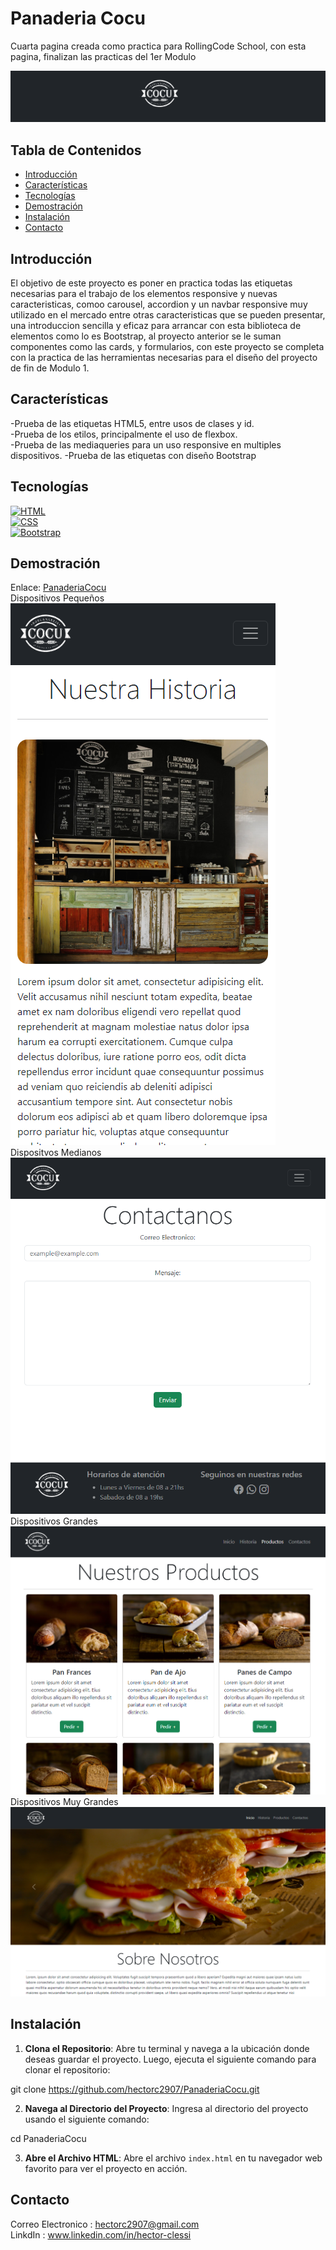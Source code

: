 # Panaderia Cocu

Cuarta pagina creada como practica para RollingCode School, con esta pagina, finalizan las practicas del 1er Modulo

![](https://github.com/hectorc2907/PanaderiaCocu/blob/dev/img/capturas/Logo.PNG)

## Tabla de Contenidos

- [Introducción](#introducción)
- [Características](#características)
- [Tecnologías](#tecnologías)
- [Demostración](#demostración)
- [Instalación](#instalación)
- [Contacto](#contacto)

## Introducción

El objetivo de este proyecto es poner en practica todas las etiquetas necesarias para el trabajo de los elementos responsive y nuevas caracteristicas, comoo carousel, accordion y un navbar responsive muy utilizado en el mercado entre otras caracteristicas que se pueden presentar, una introduccion sencilla y eficaz para arrancar con esta biblioteca de elementos como lo es Bootstrap, al proyecto anterior se le suman componentes como las cards, y formularios, con este proyecto se completa con la practica de las herramientas necesarias para el diseño del proyecto de fin de Modulo 1.

## Características

-Prueba de las etiquetas HTML5, entre usos de clases y id.  
-Prueba de los etilos, principalmente el uso de flexbox.  
-Prueba de las mediaqueries para un uso responsive en multiples dispositivos. 
-Prueba de las etiquetas con diseño Bootstrap 

## Tecnologías

[![HTML](https://img.shields.io/badge/-HTML-orange?style=flat&logo=html5&logoColor=white)](https://www.w3.org/TR/html52/)  
[![CSS](https://img.shields.io/badge/-CSS-blue?style=flat&logo=css3&logoColor=white)](https://www.w3.org/Style/CSS/)  
[![Bootstrap](https://img.shields.io/badge/-Bootstrap-purple?style=flat&logo=bootstrap&logoColor=white)](https://getbootstrap.com/)  
## Demostración

Enlace:
[PanaderiaCocu](https://panaderiacocuhac.netlify.app/)  
Dispositivos Pequeños  
![Dispositivos Pequeños](https://github.com/hectorc2907/PanaderiaCocu/blob/dev/img/capturas/Small.PNG)  
Dispositvos Medianos  
![Dispositivos Medianos](https://github.com/hectorc2907/PanaderiaCocu/blob/dev/img/capturas/Medium.PNG)  
Dispositivos Grandes  
![Dispositivos Grandes](https://github.com/hectorc2907/PanaderiaCocu/blob/dev/img/capturas/Large.PNG)  
Dispositivos Muy Grandes  
![Dispositivos Muy Grandes](https://github.com/hectorc2907/PanaderiaCocu/blob/dev/img/capturas/XLarge.PNG)

## Instalación

1. **Clona el Repositorio**: Abre tu terminal y navega a la ubicación donde deseas guardar el proyecto. Luego, ejecuta el siguiente comando para clonar el repositorio:
    
git clone https://github.com/hectorc2907/PanaderiaCocu.git
    
2. **Navega al Directorio del Proyecto**: Ingresa al directorio del proyecto usando el siguiente comando:
    
cd PanaderiaCocu
    
3. **Abre el Archivo HTML**: Abre el archivo `index.html` en tu navegador web favorito para ver el proyecto en acción.

## Contacto

Correo Electronico : hectorc2907@gmail.com    
LinkdIn : www.linkedin.com/in/hector-clessi